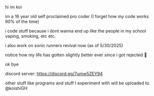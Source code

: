 hi im koi

im a 16 year old self proclaimed pro coder (I forget how my code works 90% of the time)

i code stuff because i dont wanna end up like the people in my school vaping, smoking, etc etc.

i also work on sonic runners revival now (as of 5/30/2025)

notice how my life has gotten slightly better ever since i got rejected :pray:

ok bye

discord server: https://discord.gg/7umw5ZEY94

other stuff like programs and stuff I experiment with will be uploaded to @koishiGH
